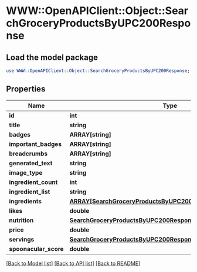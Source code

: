 # WWW::OpenAPIClient::Object::SearchGroceryProductsByUPC200Response

## Load the model package
```perl
use WWW::OpenAPIClient::Object::SearchGroceryProductsByUPC200Response;
```

## Properties
Name | Type | Description | Notes
------------ | ------------- | ------------- | -------------
**id** | **int** |  | 
**title** | **string** |  | 
**badges** | **ARRAY[string]** |  | 
**important_badges** | **ARRAY[string]** |  | 
**breadcrumbs** | **ARRAY[string]** |  | 
**generated_text** | **string** |  | 
**image_type** | **string** |  | 
**ingredient_count** | **int** |  | [optional] 
**ingredient_list** | **string** |  | 
**ingredients** | [**ARRAY[SearchGroceryProductsByUPC200ResponseIngredientsInner]**](SearchGroceryProductsByUPC200ResponseIngredientsInner.md) |  | 
**likes** | **double** |  | 
**nutrition** | [**SearchGroceryProductsByUPC200ResponseNutrition**](SearchGroceryProductsByUPC200ResponseNutrition.md) |  | 
**price** | **double** |  | 
**servings** | [**SearchGroceryProductsByUPC200ResponseServings**](SearchGroceryProductsByUPC200ResponseServings.md) |  | 
**spoonacular_score** | **double** |  | 

[[Back to Model list]](../README.md#documentation-for-models) [[Back to API list]](../README.md#documentation-for-api-endpoints) [[Back to README]](../README.md)


